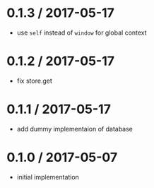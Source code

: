 
0.1.3 / 2017-05-17
==================

 * use `self` instead of `window` for global context

0.1.2 / 2017-05-17
==================

 * fix store.get

0.1.1 / 2017-05-17
==================

 * add dummy implementaion of database

0.1.0 / 2017-05-07
==================

 * initial implementation
